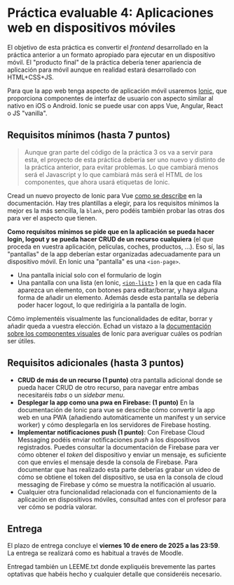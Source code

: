 # Práctica evaluable 4: Aplicaciones web en dispositivos móviles

El objetivo de esta práctica es convertir el *frontend* desarrollado en la práctica anterior a un formato apropiado para ejecutar en un dispositivo móvil. El "producto final" de la práctica debería tener apariencia de aplicación para móvil aunque en realidad estará desarrollado con HTML+CSS+JS.

Para que la app web tenga aspecto de aplicación móvil usaremos [Ionic](https://ionicframework.com/), que proporciona componentes de interfaz de usuario con aspecto similar al nativo en iOS o Android. Ionic se puede usar con apps Vue, Angular, React o JS "vanilla".


## Requisitos mínimos (hasta 7 puntos)

> Aunque gran parte del código de la práctica 3 os va a servir para esta, el proyecto de esta práctica debería ser uno nuevo y distinto de la práctica anterior, para evitar problemas. Lo que cambiará menos será el Javascript y lo que cambiará más será el HTML de los componentes, que ahora usará etiquetas de Ionic.

Cread un nuevo proyecto de Ionic para Vue [como se describe](https://ionicframework.com/docs/vue/quickstart) en la documentación. Hay tres plantillas a elegir, para los requisitos mínimos la mejor es la más sencilla, la `blank`, pero podéis también probar las otras dos para ver el aspecto que tienen. 

**Como requisitos mínimos se pide que en la aplicación se pueda hacer login, logout y se pueda hacer CRUD de un recurso cualquiera** (el que proceda en vuestra aplicación, películas, coches, productos, ...). Eso sí, las "pantallas" de la app deberían estar organizadas adecuadamente para un dispositivo móvil. En Ionic una "pantalla" es una `<ion-page>`.

- Una pantalla inicial solo con el formulario de login
- Una pantalla con una lista (en Ionic, [`<ion-list>`](https://ionicframework.com/docs/api/list) ) en la que en cada fila aparezca un elemento, con botones para editar/borrar, y haya alguna forma de añadir un elemento. Además desde esta pantalla se debería poder hacer logout, lo que redirigiría a la pantalla de login.

Cómo implementéis visualmente las funcionalidades de editar, borrar y añadir queda a vuestra elección. Echad un vistazo a la [documentación sobre los componentes visuales](https://ionicframework.com/docs/components) de Ionic para averiguar cuáles os podrían ser útiles.




## Requisitos adicionales (hasta 3 puntos)
 
- **CRUD de más de un recurso (1 punto)** otra pantalla adicional donde se pueda hacer CRUD de otro recurso, para navegar entre ambas necesitaréis *tabs* o un *sidebar menu*.
- **Desplegar la app como una pwa en Firebase: (1 punto)** En la documentación de Ionic para vue se describe cómo convertir la app web en una PWA (añadiendo automáticamente un manifest y un service worker) y cómo desplegarla en los servidores de Firebase hosting. 
- **Implementar notificaciones push (1 punto)**: Con Firebase Cloud Messaging podéis enviar notificaciones *push* a los dispositivos registrados. Puedes consultar la documentación de Firebase para ver cómo obtener el *token* del dispositivo y enviar un mensaje, es suficiente con que envíes el mensaje desde la consola de Firebase. Para documentar que has realizado esta parte deberías grabar un video de cómo se obtiene el token del dispositivo, se usa en la consola de cloud messaging de Firebase y cómo se muestra la notificación al usuario.
- Cualquier otra funcionalidad relacionada con el funcionamiento de la aplicación en dispositivos móviles, consultad antes con el profesor para ver cómo se podría valorar.


## Entrega

El plazo de entrega concluye el **viernes 10 de enero de 2025 a las 23:59**. La entrega se realizará como es habitual a través de Moodle.

Entregad también un LEEME.txt donde expliquéis brevemente las partes optativas que habéis hecho y cualquier detalle que consideréis necesario.


